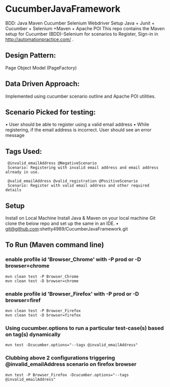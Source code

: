 # CucumberJavaFramework

BDD: Java Maven Cucumber Selenium Webdriver Setup
Java + Junit + Cucumber + Selenium +Maven + Apache POI 
This repo contains the Maven setup for Cucumber (BDD)-Selenium for scenarios to Register, Sign-in in http://automationpractice.com/ .

## Design Pattern: 
Page Object Model (PageFactory)

## Data Driven Approach: 
Implemented using cucumber scenario outline and Apache POI utilities.

## Scenario Picked for testing:
•	User should be able to register using a valid email address
•	While registering, if the email address is incorrect. User should see an error message


## Tags Used: 
```
 @invalid_emailAddress @NegativeScenario
 Scenario: Registering with invalid email address and email address already in use.

 @valid_emailAddress @valid_registration @PositiveScenario
 Scenario: Register with valid email address and other required details
 ```
 
## Setup
Install on Local Machine
Install Java & Maven on your local machine
Git clone the below repo and set up the same in an IDE.
•	git@github.com:shetty4989/CucumberJavaFramework.git

## To Run (Maven command line)
### enable profile id 'Browser_Chrome' with -P prod or -D browser=chrome
```
mvn clean test -P Browser_Chrome
mvn clean test -D browser=chrome
```

### enable profile id 'Browser_Firefox' with -P prod or -D browser=firef
```
mvn clean test -P Browser_Firefox
mvn clean test -D browser=firefox
```

### Using cucumber.options to run a particular test-case(s) based on tag(s) dynamically
```
mvn test -Dcucumber.options="--tags @invalid_emailAddress"
```

### Clubbing above 2 configurations triggering @invalid_emailAddress scenario on firefox browser
```
mvn test -P Browser_Firefox -Dcucumber.options="--tags @invalid_emailAddress"
```
 
 
